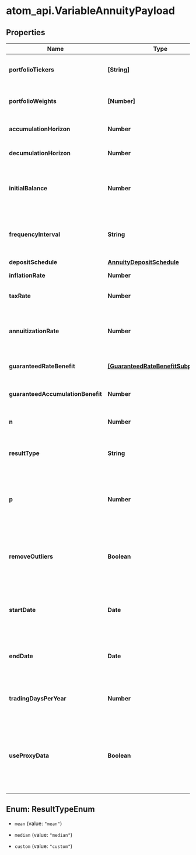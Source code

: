 # atom_api.VariableAnnuityPayload

## Properties
Name | Type | Description | Notes
------------ | ------------- | ------------- | -------------
**portfolioTickers** | **[String]** | Portfolio tickers, referencing securities defined in the Nucleus API. | 
**portfolioWeights** | **[Number]** | Portfolio weights, corresponding to portfolio_tickers. Must sum to 1.0. | 
**accumulationHorizon** | **Number** | The number of years until the payout phase begins. | 
**decumulationHorizon** | **Number** | The number of years in the payout or decumulation phase. | 
**initialBalance** | **Number** | The starting balance in the annuity plan, prior to any ongoing contributions. Must be greater than or equal to 0. | 
**frequencyInterval** | **String** | Unit of time associated with accumulation_horizon, decumulation_horizon, start, end, and annuity payments. | [optional] 
**depositSchedule** | [**AnnuityDepositSchedule**](AnnuityDepositSchedule.md) |  | [optional] 
**inflationRate** | **Number** | The annualized rate of inflation. Defaults to 0. | [optional] 
**taxRate** | **Number** | The tax rate applied to annuity payouts. Defaults to 0. | [optional] 
**annuitizationRate** | **Number** | The discount rate used to calculate annuity payout amounts during decumulation_horizon. Defaults to 0. | [optional] 
**guaranteedRateBenefit** | [**[GuaranteedRateBenefitSubpayload]**](GuaranteedRateBenefitSubpayload.md) | Boundaries enforced on the plan&#39;s rate of return. | [optional] 
**guaranteedAccumulationBenefit** | **Number** | A guaranteed lower bound for the plan balance at the end of accumulation_horizon. | [optional] 
**n** | **Number** | The number of Monte Carlo simulations to run. Defaults to 1000. | [optional] 
**resultType** | **String** | The type of Monte Carlo result to output. Must be one of mean, median, or custom. Defaults to median. | [optional] [default to &#39;median&#39;]
**p** | **Number** | A result percentile to output, applicable when result_type is custom. Must be between 0 and 100 inclusive. Defaults to 50. | [optional] 
**removeOutliers** | **Boolean** | If true, remove outlying results. If true, outlier analysis is performed on a median absolute deviation (MAD) basis, at the 2.5 threshold. Defaults to false. | [optional] [default to false]
**startDate** | **Date** | Start date used for ticker price history. Defaults to the earliest common date among portfolio_tickers prices. | [optional] 
**endDate** | **Date** | End date used for ticker price history. Defaults to the latest common date among portfolio_tickers prices. | [optional] 
**tradingDaysPerYear** | **Number** | The number of days per year for which a portfolio is subject to market fluctuation. Defaults to 252. | [optional] 
**useProxyData** | **Boolean** | If true, incorporate proxy price data as defined at the Security level in the Nucleus API. Proxy data is merged with base security data to form a continuous price history. Defaults to false. | [optional] [default to false]


<a name="ResultTypeEnum"></a>
## Enum: ResultTypeEnum


* `mean` (value: `"mean"`)

* `median` (value: `"median"`)

* `custom` (value: `"custom"`)




